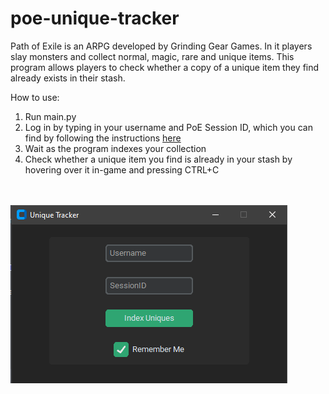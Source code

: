 # poe-unique-tracker
Path of Exile is an ARPG developed by Grinding Gear Games. In it players slay monsters and collect normal, magic, rare and unique items. This program allows players to check whether a copy of a unique item they find already exists in their stash.

How to use:

1. Run main.py
2. Log in by typing in your username and PoE Session ID, which you can find by following the instructions [here](https://www.gamepressure.com/newsroom/how-to-find-poe-session-id/z74e59)
3. Wait as the program indexes your collection
4. Check whether a unique item you find is already in your stash by hovering over it in-game and pressing CTRL+C

<br>
<br>

<img src="https://github.com/Eeelis/poe-unique-tracker/blob/main/LogIn.png">
